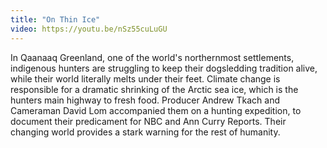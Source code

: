 ```yaml
---
title: "On Thin Ice"
video: https://youtu.be/nSz55cuLuGU
---
```


In Qaanaaq Greenland, one of the world's northernmost settlements, indigenous hunters are struggling to keep their dogsledding tradition alive, while their world literally melts under their feet. Climate change is responsible for a dramatic shrinking of the Arctic sea ice, which is the hunters main highway to fresh food.  Producer Andrew Tkach and Cameraman David Lom accompanied them on a hunting expedition, to document their predicament for NBC and  Ann Curry Reports. Their changing world provides a stark warning for the rest of humanity.
